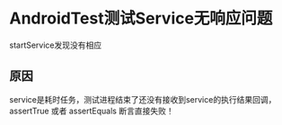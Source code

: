# AndroidTest测试Service无响应问题

startService发现没有相应

## 原因

service是耗时任务，测试进程结束了还没有接收到service的执行结果回调，assertTrue 或者 assertEquals 断言直接失败！

